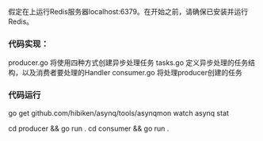 假定在上运行Redis服务器localhost:6379。在开始之前，请确保已安装并运行Redis。

### 代码实现：
producer.go 将使用四种方式创建异步处理任务
tasks.go 定义异步处理的任务结构，以及消费者要处理的Handler
consumer.go 将处理producer创建的任务


### 代码运行
go get github.com/hibiken/asynq/tools/asynqmon
watch asynq stat

cd producer  && go run .
cd consumer  && go run .